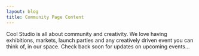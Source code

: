 ```yaml
---
layout: blog
title: Community Page Content
---
```

Cool Studio is all about community and creativity. We love having exhibitions, markets, launch parties and any creatively driven event you can think of, in our space. Check back soon for updates on upcoming events...